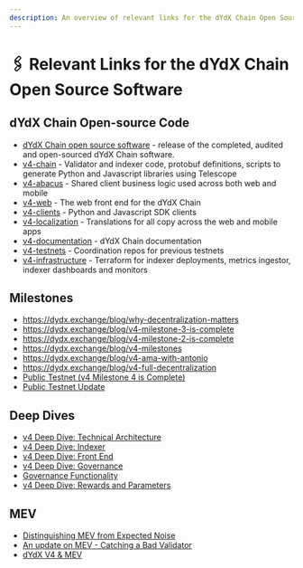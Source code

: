 ```yaml
---
description: An overview of relevant links for the dYdX Chain Open Source Software.
---
```


# 🖇️ Relevant Links for the dYdX Chain Open Source Software

## **dYdX Chain Open-source Code**

* [dYdX Chain open source software](https://dydx.exchange/blog/dydx-chain-official-release) - release of the completed, audited and open-sourced dYdX Chain software.
* [v4-chain](https://github.com/dydxprotocol/v4-chain) - Validator and indexer code, protobuf definitions, scripts to generate Python and Javascript libraries using Telescope
* [v4-abacus](https://github.com/dydxprotocol/v4-abacus) - Shared client business logic used across both web and mobile
* [v4-web](https://github.com/dydxprotocol/v4-web) - The web front end for the dYdX Chain
* [v4-clients](https://github.com/dydxprotocol/v4-clients) - Python and Javascript SDK clients
* [v4-localization](https://github.com/dydxprotocol/v4-localization) - Translations for all copy across the web and mobile apps
* [v4-documentation](https://github.com/dydxprotocol/v4-documentation) - dYdX Chain documentation
* [v4-testnets](https://github.com/dydxprotocol/v4-testnets) - Coordination repos for previous testnets
* [v4-infrastructure](https://github.com/dydxprotocol/v4-infrastructure) - Terraform for indexer deployments, metrics ingestor, indexer dashboards and monitors

## **Milestones**

* [https://dydx.exchange/blog/why-decentralization-matters ](https://dydx.exchange/blog/why-decentralization-matters)
* [https://dydx.exchange/blog/v4-milestone-3-is-complete ](https://dydx.exchange/blog/v4-milestone-3-is-complete)
* [https://dydx.exchange/blog/v4-milestone-2-is-complete ](https://dydx.exchange/blog/v4-milestone-2-is-complete)
* [https://dydx.exchange/blog/v4-milestones ](https://dydx.exchange/blog/v4-milestones)
* [https://dydx.exchange/blog/v4-ama-with-antonio ](https://dydx.exchange/blog/v4-ama-with-antonio)
* [https://dydx.exchange/blog/v4-full-decentralization ](https://dydx.exchange/blog/v4-full-decentralization)
* [Public Testnet (v4 Milestone 4 is Complete)](https://dydx.exchange/blog/public-testnet)
* [Public Testnet Update](https://dydx.exchange/blog/public-testnet-update)

## **Deep Dives**

* [v4 Deep Dive: Technical Architecture](https://dydx.exchange/blog/v4-technical-architecture-overview)
* [v4 Deep Dive: Indexer ](https://dydx.exchange/blog/v4-deep-dive-indexer)
* [v4 Deep Dive: Front End ](https://dydx.exchange/blog/v4-deep-dive-front-end)
* [v4 Deep Dive: Governance](https://dydx.exchange/blog/v4-deep-dive-governance)
* [Governance Functionality](https://v4-teacher.vercel.app/governance/governance\_functionality)
* [v4 Deep Dive: Rewards and Parameters](https://dydx.exchange/blog/v4-rewards-and-parameters)

## **MEV**

* [Distinguishing MEV from Expected Noise](https://dydx.exchange/blog/distinguishing-mev-from-expected-noise)
* [An update on MEV - Catching a Bad Validator](https://dydx.exchange/blog/update-on-mev)
* [dYdX V4 & MEV](https://dydx.exchange/blog/dydx-v4-and-mev)




